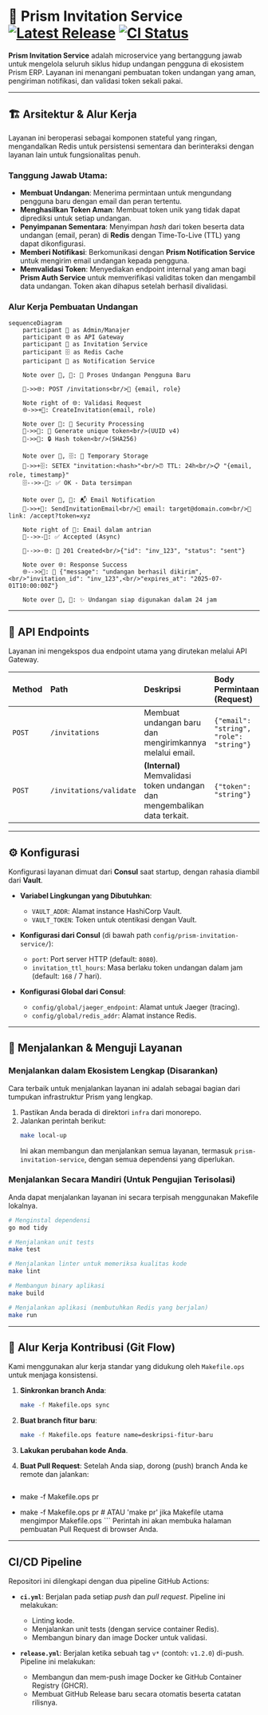 # 💌 Prism Invitation Service <a href="https://github.com/Lumina-Enterprise-Solutions/prism-invitation-service/releases"><img src="https://img.shields.io/github/v/release/Lumina-Enterprise-Solutions/prism-invitation-service" alt="Latest Release"></a> <a href="https://github.com/Lumina-Enterprise-Solutions/prism-invitation-service/actions/workflows/ci.yml"><img src="https://github.com/Lumina-Enterprise-Solutions/prism-invitation-service/actions/workflows/ci.yml/badge.svg" alt="CI Status"></a>

**Prism Invitation Service** adalah microservice yang bertanggung jawab untuk mengelola seluruh siklus hidup undangan pengguna di ekosistem Prism ERP. Layanan ini menangani pembuatan token undangan yang aman, pengiriman notifikasi, dan validasi token sekali pakai.

---

## 🏗️ Arsitektur & Alur Kerja

Layanan ini beroperasi sebagai komponen stateful yang ringan, mengandalkan Redis untuk persistensi sementara dan berinteraksi dengan layanan lain untuk fungsionalitas penuh.

### Tanggung Jawab Utama:
-   **Membuat Undangan**: Menerima permintaan untuk mengundang pengguna baru dengan email dan peran tertentu.
-   **Menghasilkan Token Aman**: Membuat token unik yang tidak dapat diprediksi untuk setiap undangan.
-   **Penyimpanan Sementara**: Menyimpan *hash* dari token beserta data undangan (email, peran) di **Redis** dengan Time-To-Live (TTL) yang dapat dikonfigurasi.
-   **Memberi Notifikasi**: Berkomunikasi dengan **Prism Notification Service** untuk mengirim email undangan kepada pengguna.
-   **Memvalidasi Token**: Menyediakan endpoint internal yang aman bagi **Prism Auth Service** untuk memverifikasi validitas token dan mengambil data undangan. Token akan dihapus setelah berhasil divalidasi.

### Alur Kerja Pembuatan Undangan

```mermaid
sequenceDiagram
    participant 👤 as Admin/Manajer
    participant 🌐 as API Gateway
    participant 📨 as Invitation Service
    participant 🗄️ as Redis Cache
    participant 📧 as Notification Service
    
    Note over 👤, 📧: 🚀 Proses Undangan Pengguna Baru
    
    👤->>🌐: POST /invitations<br/>📝 {email, role}
    
    Note right of 🌐: Validasi Request
    🌐->>+📨: CreateInvitation(email, role)
    
    Note over 📨: 🔐 Security Processing
    📨->>📨: 🎲 Generate unique token<br/>(UUID v4)
    📨->>📨: 🔒 Hash token<br/>(SHA256)
    
    Note over 📨, 🗄️: 💾 Temporary Storage
    📨->>+🗄️: SETEX "invitation:<hash>"<br/>⏰ TTL: 24h<br/>📋 "{email, role, timestamp}"
    🗄️-->>-📨: ✅ OK - Data tersimpan
    
    Note over 📨, 📧: 📬 Email Notification
    📨->>+📧: SendInvitationEmail<br/>📧 email: target@domain.com<br/>🔗 link: /accept?token=xyz
    
    Note right of 📧: Email dalam antrian
    📧-->>-📨: ✅ Accepted (Async)
    
    📨-->>-🌐: 🎉 201 Created<br/>{"id": "inv_123", "status": "sent"}
    
    Note over 🌐: Response Success
    🌐-->>👤: 🎊 {"message": "undangan berhasil dikirim",<br/>"invitation_id": "inv_123",<br/>"expires_at": "2025-07-01T10:00:00Z"}
    
    Note over 👤, 📧: ✨ Undangan siap digunakan dalam 24 jam
```

---

## 🔌 API Endpoints

Layanan ini mengekspos dua endpoint utama yang dirutekan melalui API Gateway.

| Method | Path                      | Deskripsi                                                                 | Body Permintaan (Request)              |
| :----- | :------------------------ | :------------------------------------------------------------------------ | :------------------------------------- |
| `POST` | `/invitations`            | Membuat undangan baru dan mengirimkannya melalui email.                   | `{"email": "string", "role": "string"}` |
| `POST` | `/invitations/validate`   | **(Internal)** Memvalidasi token undangan dan mengembalikan data terkait. | `{"token": "string"}`                  |

---

## ⚙️ Konfigurasi

Konfigurasi layanan dimuat dari **Consul** saat startup, dengan rahasia diambil dari **Vault**.

-   **Variabel Lingkungan yang Dibutuhkan**:
    -   `VAULT_ADDR`: Alamat instance HashiCorp Vault.
    -   `VAULT_TOKEN`: Token untuk otentikasi dengan Vault.

-   **Konfigurasi dari Consul** (di bawah path `config/prism-invitation-service/`):
    -   `port`: Port server HTTP (default: `8080`).
    -   `invitation_ttl_hours`: Masa berlaku token undangan dalam jam (default: `168` / 7 hari).

-   **Konfigurasi Global dari Consul**:
    -   `config/global/jaeger_endpoint`: Alamat untuk Jaeger (tracing).
    -   `config/global/redis_addr`: Alamat instance Redis.

---

## 🚀 Menjalankan & Menguji Layanan

### Menjalankan dalam Ekosistem Lengkap (Disarankan)

Cara terbaik untuk menjalankan layanan ini adalah sebagai bagian dari tumpukan infrastruktur Prism yang lengkap.

1.  Pastikan Anda berada di direktori `infra` dari monorepo.
2.  Jalankan perintah berikut:
    ```bash
    make local-up
    ```
    Ini akan membangun dan menjalankan semua layanan, termasuk `prism-invitation-service`, dengan semua dependensi yang diperlukan.

### Menjalankan Secara Mandiri (Untuk Pengujian Terisolasi)

Anda dapat menjalankan layanan ini secara terpisah menggunakan Makefile lokalnya.

```bash
# Menginstal dependensi
go mod tidy

# Menjalankan unit tests
make test

# Menjalankan linter untuk memeriksa kualitas kode
make lint

# Membangun binary aplikasi
make build

# Menjalankan aplikasi (membutuhkan Redis yang berjalan)
make run
```

---

## 🔄 Alur Kerja Kontribusi (Git Flow)

Kami menggunakan alur kerja standar yang didukung oleh `Makefile.ops` untuk menjaga konsistensi.

1.  **Sinkronkan branch Anda**:
    ```bash
    make -f Makefile.ops sync
    ```
2.  **Buat branch fitur baru**:
    ```bash
    make -f Makefile.ops feature name=deskripsi-fitur-baru
    ```
3.  **Lakukan perubahan kode Anda**.

4.  **Buat Pull Request**:
    Setelah Anda siap, dorong (push) branch Anda ke remote dan jalankan:
    ```bash
-    make -f Makefile.ops pr
+    make -f Makefile.ops pr # ATAU 'make pr' jika Makefile utama mengimpor Makefile.ops
    ```
    Perintah ini akan membuka halaman pembuatan Pull Request di browser Anda.

---

##  CI/CD Pipeline

Repositori ini dilengkapi dengan dua pipeline GitHub Actions:

-   **`ci.yml`**: Berjalan pada setiap *push* dan *pull request*. Pipeline ini melakukan:
    -   Linting kode.
    -   Menjalankan unit tests (dengan service container Redis).
    -   Membangun binary dan image Docker untuk validasi.

-   **`release.yml`**: Berjalan ketika sebuah tag `v*` (contoh: `v1.2.0`) di-push. Pipeline ini melakukan:
    -   Membangun dan mem-push image Docker ke GitHub Container Registry (GHCR).
    -   Membuat GitHub Release baru secara otomatis beserta catatan rilisnya.
